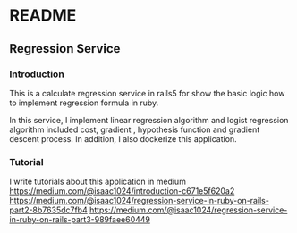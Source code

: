 # README
## Regression Service
### Introduction
This is a calculate regression service in rails5 for show the basic logic how to implement regression formula in ruby.

In this service, I implement linear regression algorithm and logist regression algorithm included cost, gradient , hypothesis function and gradient descent process. 
In addition, I also dockerize this application. 

### Tutorial
I write  tutorials about this application in medium
https://medium.com/@isaac1024/introduction-c671e5f620a2
https://medium.com/@isaac1024/regression-service-in-ruby-on-rails-part2-8b7635dc7fb4
https://medium.com/@isaac1024/regression-service-in-ruby-on-rails-part3-989faee60449